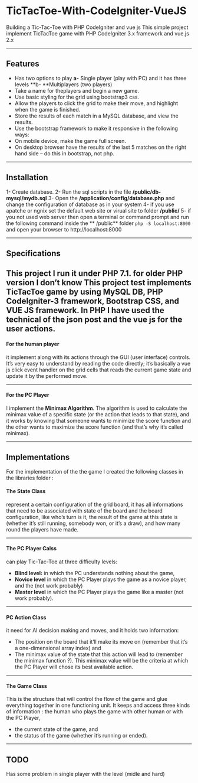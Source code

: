 # TicTacToe-With-CodeIgniter-VueJS
Building a Tic-Tac-Toe with  PHP CodeIgniter and vue js
This simple project implement TicTacToe game with PHP CodeIgniter 3.x framework and vue.js 2.x

---
## Features
- Has two options to play
**a-** Single player (play with PC) and it has three levels 
**b- **Multiplayers (two players)
- Take a name for theplayers and begin a new game.
- Use basic styling for the grid using bootstrap3 css.
- Allow the players to click the grid to make their move, and highlight when the game is finished.
- Store the results of each match in a MySQL database, and view the results.
- Use the bootstrap framework to make it responsive in the following ways:
- On mobile device, make the game full screen.
- On desktop browser have the results of the last 5 matches on the right hand side – do this in bootstrap, not php.

---------------------------------------------
## Installation

1- Create database.
2- Run the sql scripts in the file  **/public/db-mysql/mydb.sql** 
3- Open the **/application/config/database.php**  and change the configuration of database as in your system
4- if you use apatche or ngnix set the default web site or virual site to folder **/public/**
5- if you not used web server then open a terminal or command prompt and run the following command inside the ** /public** folder 
``
	php -S localhost:8000
``
and open your browser to http://localhost:8000

--------------------------------------------
## Specifications

This project I run it under PHP 7.1.  for older PHP version I don’t know
This project test implements TicTacToe game by using MySQL DB, PHP CodeIgniter-3 framework, Bootstrap CSS, and VUE JS framework.
In PHP I have used the technical of the json post and the vue js for the user actions.
-------------------------------------------------

#### For the human player
it implement along with its actions through the GUI (user interface) controls. It’s very easy to understand by reading the code directly; it’s basically a vue js  click event handler on the grid cells that reads the current game state and update it by the performed move.

-------------------------------------------------
#### For the PC Player
I implement the **Minimax Algorithm**. The algorithm is used to calculate the minimax value of a specific state (or the action that leads to that state), and it works by knowing that someone wants to minimize the score function and the other wants to maximize the score function (and that’s why it’s called minimax).

---------------------------------------------

## Implementations

For the implementation of the the game I created the following classes in the libraries folder :



#### The State Class
represent a certain configuration of the grid board, it has all informations that need to be associated with state of the board and the board configuration, like who’s turn is it, the result of the game at this state is (whether it’s still running, somebody won, or it’s a draw), and how many round the players have made.


-------------------------------------------------
#### The PC Player Calss

can play Tic-Tac-Toe at three difficulty levels: 

- **Blind level:** in which the PC understands nothing about the game, 
- **Novice level** in which the PC Player plays the game as a novice player, and the (not work probably) 
- **Master level** in which the PC Player plays the game like a master (not work probably).


-------------------------------------------------
#### PC Action Class
it need for AI decision making and moves, and it holds two information:

- The position on the board that it’ll make its move on (remember that it’s a one-dimensional array index) and 
- The minimax value of the state that this action will lead to (remember the minimax function ?). This minimax value will be the criteria at which the PC Player will chose its best available action. 

-------------------------------------------------
#### The Game Class
This is the structure that will control the flow of the game and glue everything together in one functioning unit. It keeps and access three kinds of information : the human who plays the game with other human or with the PC Player, 

- the current state of the game, and 
- the status of the game (whether it’s running or ended).

---------------------------------------------

## TODO
Has some problem in single player with the level (midle and hard)


